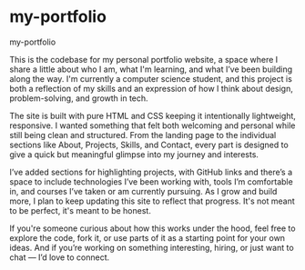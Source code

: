 # my-portfolio
my-portfolio

This is the codebase for my personal portfolio website, a space where I share a little about who I am, what I'm learning, and what I’ve been building along the way. I'm currently a computer science student, and this project is both a reflection of my skills and an expression of how I think about design, problem-solving, and growth in tech.

The site is built with pure HTML and CSS keeping it intentionally lightweight, responsive. I wanted something that felt both welcoming and personal while still being clean and structured. From the landing page to the individual sections like About, Projects, Skills, and Contact, every part is designed to give a quick but meaningful glimpse into my journey and interests.

I’ve added sections for highlighting projects, with GitHub links  and there’s a space to include technologies I’ve been working with, tools I’m comfortable in, and courses I’ve taken or am currently pursuing. As I grow and build more, I plan to keep updating this site to reflect that progress. It's not meant to be perfect, it's meant to be honest.

If you're someone curious about how this works under the hood, feel free to explore the code, fork it, or use parts of it as a starting point for your own ideas. And if you’re working on something interesting, hiring, or just want to chat — I’d love to connect.